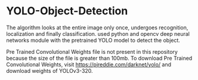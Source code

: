 # YOLO-Object-Detection

The algorithm looks at the entire image only once, undergoes recognition, localization and finally classification.
used python and opencv deep neural networks module with the pretrained YOLO model to detect the object.


Pre Trained Convolutional Weights file is not present in this repository because the size of the file is greater than 100mb.
To download Pre Trained Convolutional Weights, visit https://pjreddie.com/darknet/yolo/ and download weights of YOLOv3-320.

